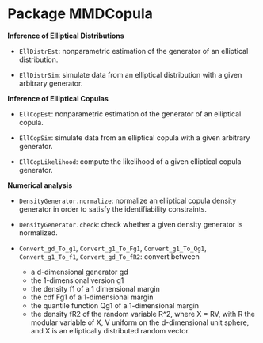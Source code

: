 Package MMDCopula
===================


**Inference of Elliptical Distributions**

* `EllDistrEst`: nonparametric estimation of the generator of an elliptical distribution.

* `EllDistrSim`: simulate data from an elliptical distribution with a given arbitrary generator.


**Inference of Elliptical Copulas**

* `EllCopEst`: nonparametric estimation of the generator of an elliptical copula.

* `EllCopSim`: simulate data from an elliptical copula with a given arbitrary generator.

* `EllCopLikelihood`: compute the likelihood of a given elliptical copula generator.


**Numerical analysis**

* `DensityGenerator.normalize`: normalize an elliptical copula density generator in order to satisfy the identifiability constraints.

* `DensityGenerator.check`: check whether a given density generator is normalized.

* `Convert_gd_To_g1`, `Convert_g1_To_Fg1`, `Convert_g1_To_Qg1`, `Convert_g1_To_f1`, `Convert_gd_To_fR2`:
convert between
  * a d-dimensional generator gd
  * the 1-dimensional version g1
  * the density f1 of a 1 dimensional margin
  * the cdf Fg1 of a 1-dimensional margin
  * the quantile function Qg1 of a 1-dimensional margin
  * the density fR2 of the random variable R^2, where X = RV, with R the modular variable of X, V uniform on the d-dimensional unit sphere, and X is an elliptically distributed random vector.

